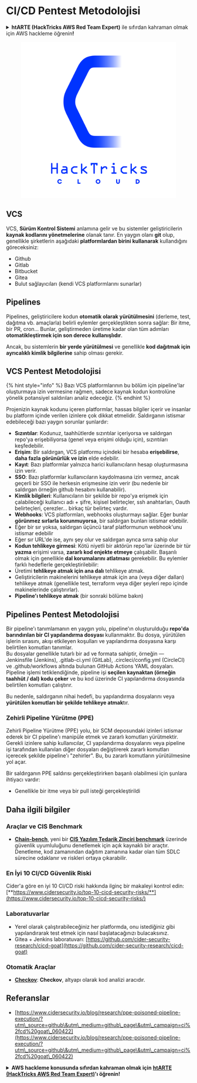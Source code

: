 # CI/CD Pentest Metodolojisi

<details>

<summary><strong>htARTE (HackTricks AWS Red Team Expert)</strong> ile sıfırdan kahraman olmak için AWS hackleme öğrenin<strong>!</strong></summary>

HackTricks'ı desteklemenin diğer yolları:

* Şirketinizi HackTricks'te **reklamınızı görmek** veya **HackTricks'i PDF olarak indirmek** için [**ABONELİK PLANLARI**](https://github.com/sponsors/carlospolop)'na göz atın!
* [**Resmi PEASS & HackTricks ürünlerini**](https://peass.creator-spring.com) edinin
* Özel [**NFT'lerden**](https://opensea.io/collection/the-peass-family) oluşan koleksiyonumuz olan [**The PEASS Family**](https://opensea.io/collection/the-peass-family)'yi keşfedin
* 💬 [**Discord grubuna**](https://discord.gg/hRep4RUj7f) veya [**telegram grubuna**](https://t.me/peass) **katılın** veya **Twitter** 🐦 [**@hacktricks_live**](https://twitter.com/hacktricks_live)'ı **takip edin**.
* **Hacking hilelerinizi** [**HackTricks**](https://github.com/carlospolop/hacktricks) ve [**HackTricks Cloud**](https://github.com/carlospolop/hacktricks-cloud) github depolarına **PR göndererek paylaşın**.

</details>

<figure><img src="../.gitbook/assets/CLOUD-logo-letters.svg" alt=""><figcaption></figcaption></figure>

## VCS

VCS, **Sürüm Kontrol Sistemi** anlamına gelir ve bu sistemler geliştiricilerin **kaynak kodlarını yönetmelerine** olanak tanır. En yaygın olanı **git** olup, genellikle şirketlerin aşağıdaki **platformlardan birini kullanarak** kullandığını göreceksiniz:

* Github
* Gitlab
* Bitbucket
* Gitea
* Bulut sağlayıcıları (kendi VCS platformlarını sunarlar)

## Pipelines

Pipelines, geliştiricilere kodun **otomatik olarak yürütülmesini** (derleme, test, dağıtma vb. amaçlarla) belirli eylemler gerçekleştikten sonra sağlar: Bir itme, bir PR, cron... Bunlar, geliştirmeden üretime kadar olan tüm adımları **otomatikleştirmek için son derece kullanışlıdır**.

Ancak, bu sistemlerin **bir yerde yürütülmesi** ve genellikle **kod dağıtmak için ayrıcalıklı kimlik bilgilerine** sahip olması gerekir.

## VCS Pentest Metodolojisi

{% hint style="info" %}
Bazı VCS platformlarının bu bölüm için pipeline'lar oluşturmaya izin vermesine rağmen, sadece kaynak kodun kontrolüne yönelik potansiyel saldırıları analiz edeceğiz.
{% endhint %}

Projenizin kaynak kodunu içeren platformlar, hassas bilgiler içerir ve insanlar bu platform içinde verilen izinlere çok dikkat etmelidir. Saldırganın istismar edebileceği bazı yaygın sorunlar şunlardır:

* **Sızıntılar**: Kodunuz, taahhütlerde sızıntılar içeriyorsa ve saldırgan repo'ya erişebiliyorsa (genel veya erişimi olduğu için), sızıntıları keşfedebilir.
* **Erişim**: Bir saldırgan, VCS platformu içindeki bir hesaba **erişebilirse**, **daha fazla görünürlük ve izin** elde edebilir.
* **Kayıt**: Bazı platformlar yalnızca harici kullanıcıların hesap oluşturmasına izin verir.
* **SSO**: Bazı platformlar kullanıcıların kaydolmasına izin vermez, ancak geçerli bir SSO ile herkesin erişmesine izin verir (bu nedenle bir saldırgan örneğin github hesabını kullanabilir).
* **Kimlik bilgileri**: Kullanıcıların bir şekilde bir repo'ya erişmek için çalabileceği kullanıcı adı + şifre, kişisel belirteçler, ssh anahtarları, Oauth belirteçleri, çerezler... birkaç tür belirteç vardır.
* **Webhooks**: VCS platformları, webhooks oluşturmayı sağlar. Eğer bunlar **görünmez sırlarla korunmuyorsa**, bir saldırgan bunları istismar edebilir.
* Eğer bir sır yoksa, saldırgan üçüncü taraf platformunun webhook'unu istismar edebilir
* Eğer sır URL'de ise, aynı şey olur ve saldırgan ayrıca sırra sahip olur
* **Kodun tehlikeye girmesi**: Kötü niyetli bir aktörün repo'lar üzerinde bir tür **yazma** erişimi varsa, **zararlı kod enjekte etmeye** çalışabilir. Başarılı olmak için genellikle **dal korumalarını atlatması** gerekebilir. Bu eylemler farklı hedeflerle gerçekleştirilebilir:
* Üretimi **tehlikeye atmak için ana dalı** tehlikeye atmak.
* Geliştiricilerin makinelerini tehlikeye atmak için ana (veya diğer dalları) tehlikeye atmak (genellikle test, terraform veya diğer şeyleri repo içinde makinelerinde çalıştırırlar).
* **Pipeline'ı tehlikeye atmak** (bir sonraki bölüme bakın)

## Pipelines Pentest Metodolojisi

Bir pipeline'ı tanımlamanın en yaygın yolu, pipeline'ın oluşturulduğu **repo'da barındırılan bir CI yapılandırma dosyası** kullanmaktır. Bu dosya, yürütülen işlerin sırasını, akışı etkileyen koşulları ve yapılandırma dosyasına karşı belirtilen komutları tanımlar.\
Bu dosyalar genellikle tutarlı bir ad ve formata sahiptir, örneğin — Jenkinsfile (Jenkins), .gitlab-ci.yml (GitLab), .circleci/config.yml (CircleCI) ve .github/workflows altında bulunan GitHub Actions YAML dosyaları. Pipeline işlemi tetiklendiğinde, pipeline işi **seçilen kaynaktan (örneğin taahhüt / dal) kodu çeker** ve bu kod üzerinde CI yapılandırma dosyasında belirtilen komutları çalıştırır.

Bu nedenle, saldırganın nihai hedefi, bu yapılandırma dosyalarını veya **yürütülen komutları bir şekilde tehlikeye atmak**tır.

### Zehirli Pipeline Yürütme (PPE)

Zehirli Pipeline Yürütme (PPE) yolu, bir SCM deposundaki izinleri istismar ederek bir CI pipeline'ı manipüle etmek ve zararlı komutları yürütmektir. Gerekli izinlere sahip kullanıcılar, CI yapılandırma dosyalarını veya pipeline işi tarafından kullanılan diğer dosyaları değiştirerek zararlı komutları içerecek şekilde pipeline'ı "zehirler". Bu, bu zararlı komutların yürütülmesine yol açar.

Bir saldırganın PPE saldırısı gerçekleştirirken başarılı olabilmesi için şunlara ihtiyacı vardır:

* Genellikle bir itme veya bir pull isteği gerçekleştirildi
## Daha ilgili bilgiler

### Araçlar ve CIS Benchmark

* [**Chain-bench**](https://github.com/aquasecurity/chain-bench), yeni bir [**CIS Yazılım Tedarik Zinciri benchmark**](https://github.com/aquasecurity/chain-bench/blob/main/docs/CIS-Software-Supply-Chain-Security-Guide-v1.0.pdf) üzerinde güvenlik uyumluluğunu denetlemek için açık kaynaklı bir araçtır. Denetleme, kod zamanından dağıtım zamanına kadar olan tüm SDLC sürecine odaklanır ve riskleri ortaya çıkarabilir.

### En İyi 10 CI/CD Güvenlik Riski

Cider'a göre en iyi 10 CI/CD riski hakkında ilginç bir makaleyi kontrol edin: [**https://www.cidersecurity.io/top-10-cicd-security-risks/**](https://www.cidersecurity.io/top-10-cicd-security-risks/)

### Laboratuvarlar

* Yerel olarak çalıştırabileceğiniz her platformda, onu istediğiniz gibi yapılandırarak test etmek için nasıl başlatacağınızı bulacaksınız.
* Gitea + Jenkins laboratuvarı: [https://github.com/cider-security-research/cicd-goat](https://github.com/cider-security-research/cicd-goat)

### Otomatik Araçlar

* [**Checkov**](https://github.com/bridgecrewio/checkov): **Checkov**, altyapı olarak kod analizi aracıdır.

## Referanslar

* [https://www.cidersecurity.io/blog/research/ppe-poisoned-pipeline-execution/?utm\_source=github\&utm\_medium=github\_page\&utm\_campaign=ci%2fcd%20goat\_060422](https://www.cidersecurity.io/blog/research/ppe-poisoned-pipeline-execution/?utm\_source=github\&utm\_medium=github\_page\&utm\_campaign=ci%2fcd%20goat\_060422)

<details>

<summary><strong>AWS hackleme konusunda sıfırdan kahraman olmak için</strong> <a href="https://training.hacktricks.xyz/courses/arte"><strong>htARTE (HackTricks AWS Red Team Expert)</strong></a><strong>'ı öğrenin!</strong></summary>

HackTricks'i desteklemenin diğer yolları:

* Şirketinizi HackTricks'te **reklamınızı görmek** veya HackTricks'i **PDF olarak indirmek** için [**ABONELİK PLANLARINI**](https://github.com/sponsors/carlospolop) kontrol edin!
* [**Resmi PEASS & HackTricks ürünlerini**](https://peass.creator-spring.com) edinin
* [**The PEASS Family**](https://opensea.io/collection/the-peass-family) koleksiyonumuzdaki özel [**NFT'leri**](https://opensea.io/collection/the-peass-family) keşfedin
* 💬 [**Discord grubuna**](https://discord.gg/hRep4RUj7f) veya [**telegram grubuna**](https://t.me/peass) **katılın** veya **Twitter** 🐦 [**@hacktricks_live**](https://twitter.com/hacktricks_live)**'ı takip edin**.
* **Hacking hilelerinizi** [**HackTricks**](https://github.com/carlospolop/hacktricks) ve [**HackTricks Cloud**](https://github.com/carlospolop/hacktricks-cloud) github reposuna PR göndererek paylaşın.

</details>
